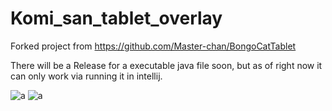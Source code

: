 # Komi_san_tablet_overlay

Forked project from https://github.com/Master-chan/BongoCatTablet

There will be a Release for a executable java file soon, but as of right now it can only work via running it in intellij.

![a](https://media.discordapp.net/attachments/484002688091160576/961371823432405002/unknown.png)
![a](https://media.discordapp.net/attachments/484002688091160576/961379707453079602/unknown.png)
